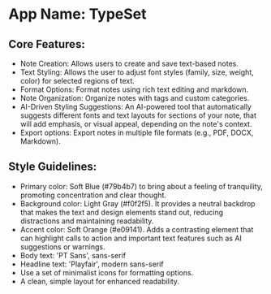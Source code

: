 # **App Name**: TypeSet

## Core Features:

- Note Creation: Allows users to create and save text-based notes.
- Text Styling: Allows the user to adjust font styles (family, size, weight, color) for selected regions of text.
- Format Options: Format notes using rich text editing and markdown.
- Note Organization: Organize notes with tags and custom categories.
- AI-Driven Styling Suggestions: An AI-powered tool that automatically suggests different fonts and text layouts for sections of your note, that will add emphasis, or visual appeal, depending on the note's context.
- Export options: Export notes in multiple file formats (e.g., PDF, DOCX, Markdown).

## Style Guidelines:

- Primary color: Soft Blue (#79b4b7) to bring about a feeling of tranquility, promoting concentration and clear thought. 
- Background color: Light Gray (#f0f2f5). It provides a neutral backdrop that makes the text and design elements stand out, reducing distractions and maintaining readability.
- Accent color: Soft Orange (#e09141). Adds a contrasting element that can highlight calls to action and important text features such as AI suggestions or warnings.
- Body text: 'PT Sans', sans-serif
- Headline text: 'Playfair', modern sans-serif
- Use a set of minimalist icons for formatting options.
- A clean, simple layout for enhanced readability.